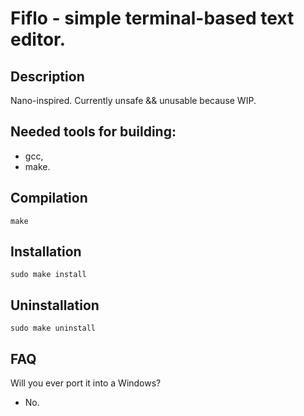# Fiflo - simple terminal-based text editor.

## Description
Nano-inspired. Currently unsafe && unusable because WIP.

## Needed tools for building:
- gcc,
- make.

## Compilation
```
make
```

## Installation
```
sudo make install
```

## Uninstallation
```
sudo make uninstall
```

## FAQ
Will you ever port it into a Windows?
- No.
